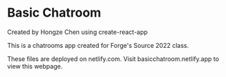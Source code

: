 # Basic Chatroom
Created by Hongze Chen using create-react-app

This is a chatrooms app created for Forge's Source 2022 class.

These files are deployed on netlify.com. Visit basicchatroom.netlify.app to view this webpage.
